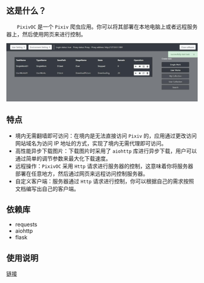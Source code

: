## 这是什么？

&emsp;&emsp;`PixivOC` 是一个 `Pixiv` 爬虫应用。你可以将其部署在本地电脑上或者远程服务器上，然后使用网页来进行控制。

![](./Console.jpg)



## 特点

- 境内无需翻墙即可访问：在境内是无法直接访问 `Pixiv` 的，应用通过更改访问网站域名为访问 IP 地址的方式，实现了境内无需代理即可访问。
- 高性能异步下载图片：下载图片时采用了 `aiohttp` 库进行异步下载，用户可以通过简单的调节参数来最大化下载速度。
- 远程操作：`PixivOC` 采用 `Http` 请求进行服务器的控制，这意味着你将服务器部署在任意地方，然后通过网页来远程访问控制服务器。
- 自定义客户端：服务器通过 `Http` 请求进行控制，你可以根据自己的需求按照文档编写出自己的客户端。



## 依赖库

- requests
- aiohttp
- flask



## 使用说明

[链接](https://github.com/asnml/PixivOC/blob/master/docs/%E4%BD%BF%E7%94%A8%E8%AF%B4%E6%98%8E.md)